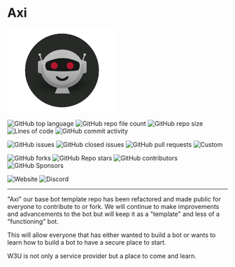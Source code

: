 # Axi

<img src="https://raw.githubusercontent.com/cryptogap/Axi/main/logo/bot_logo.png" alt="drawing" style="width:250px;"/>

![GitHub top language](https://img.shields.io/github/languages/top/cryptogap/axi) ![GitHub repo file count](https://img.shields.io/github/directory-file-count/cryptogap/axi) ![GitHub repo size](https://img.shields.io/github/repo-size/cryptogap/axi) ![Lines of code](https://img.shields.io/tokei/lines/github/cryptogap/axi?label=lines%20of%20code) ![GitHub commit activity](https://img.shields.io/github/commit-activity/w/cryptogap/axi)

![GitHub issues](https://img.shields.io/github/issues/cryptogap/axi) ![GitHub closed issues](https://img.shields.io/github/issues-closed/cryptogap/axi) ![GitHub pull requests](https://img.shields.io/github/issues-pr/cryptogap/axi) ![Custom](https://img.shields.io/badge/License-Unlicense-brightgreen)

![GitHub forks](https://img.shields.io/github/forks/cryptogap/axi) ![GitHub Repo stars](https://img.shields.io/github/stars/cryptogap/axi) ![GitHub contributors](https://img.shields.io/github/contributors/cryptogap/axi?color=blue) ![GitHub Sponsors](https://img.shields.io/github/sponsors/cryptogap)

![Website](https://img.shields.io/website?label=services&url=https%3A%2F%2Fw3u.io) ![Discord](https://img.shields.io/discord/1043947296771035257)

---

"Axi" our base bot template repo has been refactored and made public for everyone to contribute to or fork. We will continue to make improvements and advancements to the bot but will keep it as a "template" and less of a "functioning" bot.

This will allow everyone that has either wanted to build a bot or wants to learn how to build a bot to have a secure place to start.

W3U is not only a service provider but a place to come and learn.
